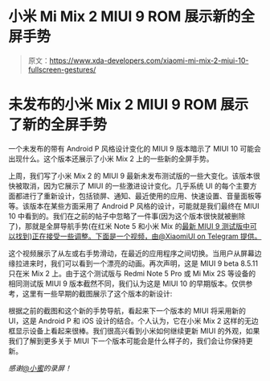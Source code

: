# 小米 Mi Mix 2 MIUI 9 ROM 展示新的全屏手势

> 原文：<https://www.xda-developers.com/xiaomi-mi-mix-2-miui-10-fullscreen-gestures/>

# 未发布的小米 Mix 2 MIUI 9 ROM 展示了新的全屏手势

一个未发布的带有 Android P 风格设计变化的 MIUI 9 版本暗示了 MIUI 10 可能会出现什么。这个版本还展示了小米 Mix 2 上的一些新的全屏手势。

上周，我们写了小米 Mix 2 的 MIUI 9 最新未发布测试版的一些大变化。该版本很快被取消，因为它展示了 MIUI 的一些激进设计变化。几乎系统 UI 的每个主要方面都进行了重新设计，包括锁屏、通知、最近使用的应用、快速设置、音量面板等等。该版本在某些方面采用了 Android P 风格的设计，可能就是我们最终在 MIUI 10 中看到的。我们在之前的帖子中忽略了一件事(因为这个版本很快就被删除了)，那就是全屏导航手势(在红米 Note 5 和小米 Mix 的[最新 MIUI 9 测试版中可以找到)正在接受一些调整。下面是一个视频，由@XiaomiUI on Telegram 提供。](https://www.xda-developers.com/xiaomi-redmi-note-5-pro-mi-mix-iphone-x-style-gestures-miui-9-global-beta-rom/)

这个视频展示了从左或右手势滑动，在最近的应用程序之间切换。当用户从屏幕边缘拉进来时，我们可以看到一个漂亮的动画。再次声明，这是 MIUI 9 beta 8.5.11 只在米 Mix 2 上。由于这个测试版与 Redmi Note 5 Pro 或 Mi Mix 2S 等设备的相同测试版 MIUI 9 版本截然不同，我们认为这是 MIUI 10 的早期版本。仅供参考，这里有一些早期的截图展示了这个版本的新设计:

根据之前的截图和这个新的手势导航，看起来下一个版本的 MIUI 将采用新的 UI，这是 Android P 和 iOS 设计的结合。个人认为，它在小米 Mix 2 这样的无边框显示设备上看起来很棒。我们很高兴看到小米如何继续更新 MIUI 的外观，如果我们了解到更多关于 MIUI 下一个版本可能会是什么样子的，我们会让你保持更新。

*感谢[@小蜜](https://t.me/xiaomiui)的录屏！*